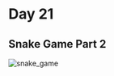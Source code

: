 # Day 21

## Snake Game Part 2

![snake_game](https://user-images.githubusercontent.com/115932275/196256850-bb117454-3969-4ab7-94ef-233846549910.gif)
